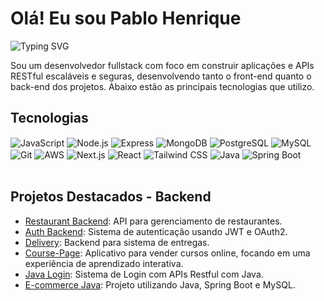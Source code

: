 # Olá! Eu sou Pablo Henrique

![Typing SVG](https://readme-typing-svg.herokuapp.com?font=Jetbrains+mono&size=40&duration=3000&color=33FF33&center=true&vCenter=true&width=500&height=100&lines=BBem-vindo+ao+meu+GitHub!;FullStack+Developer;Apaixonado+por+Node.js+e+Java)

Sou um desenvolvedor fullstack com foco em construir aplicações e APIs RESTful escaláveis e seguras, desenvolvendo tanto o front-end quanto o back-end dos projetos. Abaixo estão as principais tecnologias que utilizo.

## Tecnologias

<div style="display: inline_block"> 
  <img align="center" alt="JavaScript" src="https://img.shields.io/badge/JavaScript-F7DF1E?style=for-the-badge&logo=javascript&logoColor=black" /> 
  <img align="center" alt="Node.js" src="https://img.shields.io/badge/Node.js-43853D?style=for-the-badge&logo=node.js&logoColor=white" /> 
  <img align="center" alt="Express" src="https://img.shields.io/badge/Express-000000?style=for-the-badge&logo=express&logoColor=white" /> 
  <img align="center" alt="MongoDB" src="https://img.shields.io/badge/MongoDB-47A248?style=for-the-badge&logo=mongodb&logoColor=white" /> 
  <img align="center" alt="PostgreSQL" src="https://img.shields.io/badge/PostgreSQL-336791?style=for-the-badge&logo=postgresql&logoColor=white" /> 
  <img align="center" alt="MySQL" src="https://img.shields.io/badge/MySQL-00758F?style=for-the-badge&logo=mysql&logoColor=white" /> 
  <img align="center" alt="Git" src="https://img.shields.io/badge/Git-F05032?style=for-the-badge&logo=git&logoColor=white" /> 
  <img align="center" alt="AWS" src="https://img.shields.io/badge/AWS-FF9900?style=for-the-badge&logo=amazonaws&logoColor=white" /> 
  <img align="center" alt="Next.js" src="https://img.shields.io/badge/Next.js-000000?style=for-the-badge&logo=next.js&logoColor=white" /> 
  <img align="center" alt="React" src="https://img.shields.io/badge/React-61DAFB?style=for-the-badge&logo=react&logoColor=white" /> 
  <img align="center" alt="Tailwind CSS" src="https://img.shields.io/badge/Tailwind_CSS-38B2AC?style=for-the-badge&logo=tailwind-css&logoColor=white" /> 
  <img align="center" alt="Java" src="https://img.shields.io/badge/Java-007396?style=for-the-badge&logo=java&logoColor=white" />
  <img align="center" alt="Spring Boot" src="https://img.shields.io/badge/Spring_Boot-6DB33F?style=for-the-badge&logo=springboot&logoColor=white" />
</div>
<br/>


## Projetos Destacados - Backend
- [Restaurant Backend](https://github.com/pablopastuchenko/restaurant-backend): API para gerenciamento de restaurantes.
- [Auth Backend](https://github.com/pablopastuchenko/auth-backend): Sistema de autenticação usando JWT e OAuth2.
- [Delivery](https://github.com/pablopastuchenko/delivery): Backend para sistema de entregas.
- [Course-Page](https://github.com/pablopastuchenko/Course-Page): Aplicativo para vender cursos online, focando em uma experiência de aprendizado interativa.
- [Java Login](https://github.com/pablopastuchenko/javaLogin): Sistema de Login com APIs Restful com Java.
- [E-commerce Java](https://github.com/pablopastuchenko/E-commerce-backend-java): Projeto utilizando Java, Spring Boot e MySQL.



